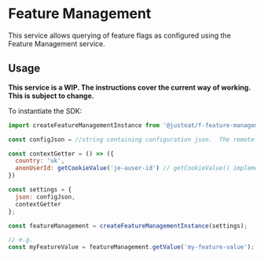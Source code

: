 # Feature Management 

This service allows querying of feature flags as configured using the Feature Management service.

## Usage

**This service is a WIP. The instructions cover the current way of working. This is subject to change.**

To instantiate the SDK:

```javascript
import createFeatureManagementInstance from '@justeat/f-feature-management';

const configJson = //string containing configuration json.  The remote load functionality has not yet been added to this lib.

const contextGetter = () => ({
  country: 'uk',
  anonUserId: getCookieValue('je-auser-id') // getCookieValue() implementation to be provided by integrator
})

const settings = {
  json: configJson,
  contextGetter
};

const featureManagement = createFeatureManagementInstance(settings);

// e.g.
const myFeatureValue = featureManagement.getValue('my-feature-value');
```